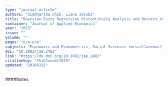 ```yaml
---
type: "journal-article"
authors: "Siddhartha Chib, Liana Jacobi"
title: "Bayesian Fuzzy Regression Discontinuity Analysis and Returns to Compulsory Schooling"
container: "Journal of Applied Economics"
year: "2015"
issue: ""
volume: ""
pages: "n/a-n/a"
subjects: "Economics and Econometrics, Social Sciences (miscellaneous)"
doi: "10.1002/jae.2481"
link: "https://dx.doi.org/10.1002/jae.2481"
citationkey: "ChibJacobi2015"
updated: "20160315"
---
```


####Notes
